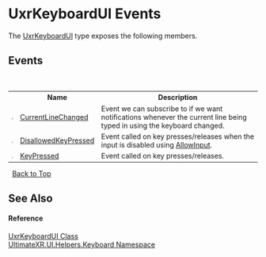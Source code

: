 # UxrKeyboardUI Events
 

The <a href="T_UltimateXR_UI_Helpers_Keyboard_UxrKeyboardUI">UxrKeyboardUI</a> type exposes the following members.


## Events
&nbsp;<table><tr><th></th><th>Name</th><th>Description</th></tr><tr><td>![Public event](media/pubevent.gif "Public event")</td><td><a href="E_UltimateXR_UI_Helpers_Keyboard_UxrKeyboardUI_CurrentLineChanged">CurrentLineChanged</a></td><td>
Event we can subscribe to if we want notifications whenever the current line being typed in using the keyboard changed.</td></tr><tr><td>![Public event](media/pubevent.gif "Public event")</td><td><a href="E_UltimateXR_UI_Helpers_Keyboard_UxrKeyboardUI_DisallowedKeyPressed">DisallowedKeyPressed</a></td><td>
Event called on key presses/releases when the input is disabled using <a href="P_UltimateXR_UI_Helpers_Keyboard_UxrKeyboardUI_AllowInput">AllowInput</a>.</td></tr><tr><td>![Public event](media/pubevent.gif "Public event")</td><td><a href="E_UltimateXR_UI_Helpers_Keyboard_UxrKeyboardUI_KeyPressed">KeyPressed</a></td><td>
Event called on key presses/releases.</td></tr></table>&nbsp;
<a href="#uxrkeyboardui-events">Back to Top</a>

## See Also


#### Reference
<a href="T_UltimateXR_UI_Helpers_Keyboard_UxrKeyboardUI">UxrKeyboardUI Class</a><br /><a href="N_UltimateXR_UI_Helpers_Keyboard">UltimateXR.UI.Helpers.Keyboard Namespace</a><br />